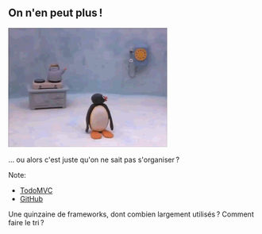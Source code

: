 ## On n'en peut plus !

![](images/mountains-of-molehill.gif)

… ou alors c'est juste qu'on ne sait pas s'organiser ?

Note:

* [TodoMVC](http://todomvc.com/)
* [GitHub](https://github.com/showcases/front-end-javascript-frameworks)

Une quinzaine de frameworks, dont combien largement utilisés ? Comment faire le tri ?
